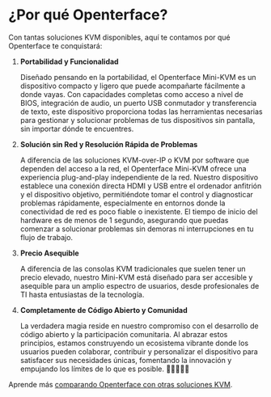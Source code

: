 # ¿Por qué Openterface?

Con tantas soluciones KVM disponibles, aquí te contamos por qué Openterface te conquistará:

1. **Portabilidad y Funcionalidad**

    Diseñado pensando en la portabilidad, el Openterface Mini-KVM es un dispositivo compacto y ligero que puede acompañarte fácilmente a donde vayas. Con capacidades completas como acceso a nivel de BIOS, integración de audio, un puerto USB conmutador y transferencia de texto, este dispositivo proporciona todas las herramientas necesarias para gestionar y solucionar problemas de tus dispositivos sin pantalla, sin importar dónde te encuentres.

2. **Solución sin Red y Resolución Rápida de Problemas**

    A diferencia de las soluciones KVM-over-IP o KVM por software que dependen del acceso a la red, el Openterface Mini-KVM ofrece una experiencia plug-and-play independiente de la red. Nuestro dispositivo establece una conexión directa HDMI y USB entre el ordenador anfitrión y el dispositivo objetivo, permitiéndote tomar el control y diagnosticar problemas rápidamente, especialmente en entornos donde la conectividad de red es poco fiable o inexistente. El tiempo de inicio del hardware es de menos de 1 segundo, asegurando que puedas comenzar a solucionar problemas sin demoras ni interrupciones en tu flujo de trabajo.

3. **Precio Asequible**

    A diferencia de las consolas KVM tradicionales que suelen tener un precio elevado, nuestro Mini-KVM está diseñado para ser accesible y asequible para un amplio espectro de usuarios, desde profesionales de TI hasta entusiastas de la tecnología.

4. **Completamente de Código Abierto y Comunidad**

    La verdadera magia reside en nuestro compromiso con el desarrollo de código abierto y la participación comunitaria. Al abrazar estos principios, estamos construyendo un ecosistema vibrante donde los usuarios pueden colaborar, contribuir y personalizar el dispositivo para satisfacer sus necesidades únicas, fomentando la innovación y empujando los límites de lo que es posible. 👨‍💻🤝👩‍💻

Aprende más [comparando Openterface con otras soluciones KVM](/comparison).